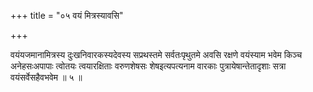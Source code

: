 +++
title = "०५ वयं मित्रस्यावसि"

+++

वयंयजमानामित्रस्य दुःखनिवारकस्यदेवस्य सप्रथस्तमे सर्वतःपृथुतमे अवसि रक्षणे वयंस्याम भवेम किञ्च अनेहसःअपापाः त्वोतयः त्वयारक्षिताः वरुणशेषसः शेषइत्यपत्यनाम वारकाः पुत्रायेषान्तेतादृशाः सत्रा वयंसर्वेसहैवभवेम ॥ ५ ॥